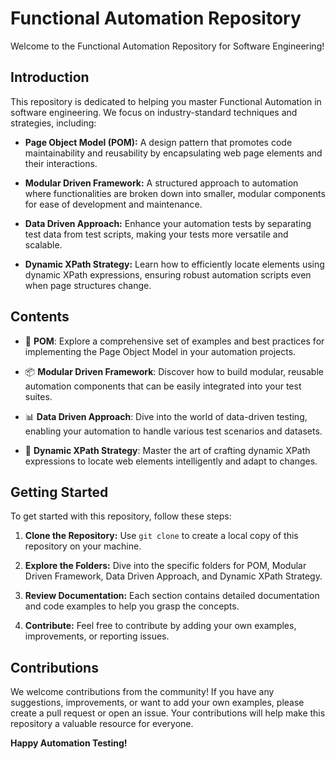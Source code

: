 # Functional Automation Repository

Welcome to the Functional Automation Repository for Software Engineering!

## Introduction

This repository is dedicated to helping you master Functional Automation in software engineering. We focus on industry-standard techniques and strategies, including:

- **Page Object Model (POM):** A design pattern that promotes code maintainability and reusability by encapsulating web page elements and their interactions.

- **Modular Driven Framework:** A structured approach to automation where functionalities are broken down into smaller, modular components for ease of development and maintenance.

- **Data Driven Approach:** Enhance your automation tests by separating test data from test scripts, making your tests more versatile and scalable.

- **Dynamic XPath Strategy:** Learn how to efficiently locate elements using dynamic XPath expressions, ensuring robust automation scripts even when page structures change.

## Contents

- 📂 **POM**: Explore a comprehensive set of examples and best practices for implementing the Page Object Model in your automation projects.

- 📦 **Modular Driven Framework**: Discover how to build modular, reusable automation components that can be easily integrated into your test suites.

- 📊 **Data Driven Approach**: Dive into the world of data-driven testing, enabling your automation to handle various test scenarios and datasets.

- 🎯 **Dynamic XPath Strategy**: Master the art of crafting dynamic XPath expressions to locate web elements intelligently and adapt to changes.

## Getting Started

To get started with this repository, follow these steps:

1. **Clone the Repository:** Use `git clone` to create a local copy of this repository on your machine.

2. **Explore the Folders:** Dive into the specific folders for POM, Modular Driven Framework, Data Driven Approach, and Dynamic XPath Strategy.

3. **Review Documentation:** Each section contains detailed documentation and code examples to help you grasp the concepts.

4. **Contribute:** Feel free to contribute by adding your own examples, improvements, or reporting issues.

## Contributions

We welcome contributions from the community! If you have any suggestions, improvements, or want to add your own examples, please create a pull request or open an issue. Your contributions will help make this repository a valuable resource for everyone.


**Happy Automation Testing!**

